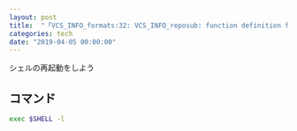 ```yaml
---
layout: post
title:  "「VCS_INFO_formats:32: VCS_INFO_reposub: function definition file not found」が表示されたら"
categories: tech
date: "2019-04-05 00:00:00"
---
```


シェルの再起動をしよう

## コマンド


```sh
exec $SHELL -l
```
